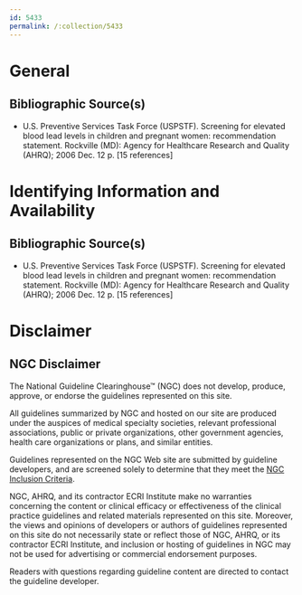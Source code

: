 ```yaml
---
id: 5433
permalink: /:collection/5433
---
```


# General

## Bibliographic Source(s)

- U.S. Preventive Services Task Force (USPSTF). Screening for elevated blood lead levels in children and pregnant women: recommendation statement. Rockville (MD): Agency for Healthcare Research and Quality (AHRQ); 2006 Dec. 12 p. [15 references]

# Identifying Information and Availability

## Bibliographic Source(s)

- U.S. Preventive Services Task Force (USPSTF). Screening for elevated blood lead levels in children and pregnant women: recommendation statement. Rockville (MD): Agency for Healthcare Research and Quality (AHRQ); 2006 Dec. 12 p. [15 references]

# Disclaimer

## NGC Disclaimer

The National Guideline Clearinghouse™ (NGC) does not develop, produce, approve, or endorse the guidelines represented on this site.

All guidelines summarized by NGC and hosted on our site are produced under the auspices of medical specialty societies, relevant professional associations, public or private organizations, other government agencies, health care organizations or plans, and similar entities.

Guidelines represented on the NGC Web site are submitted by guideline developers, and are screened solely to determine that they meet the [NGC Inclusion Criteria](/help-and-about/summaries/inclusion-criteria).

NGC, AHRQ, and its contractor ECRI Institute make no warranties concerning the content or clinical efficacy or effectiveness of the clinical practice guidelines and related materials represented on this site. Moreover, the views and opinions of developers or authors of guidelines represented on this site do not necessarily state or reflect those of NGC, AHRQ, or its contractor ECRI Institute, and inclusion or hosting of guidelines in NGC may not be used for advertising or commercial endorsement purposes.

Readers with questions regarding guideline content are directed to contact the guideline developer.


